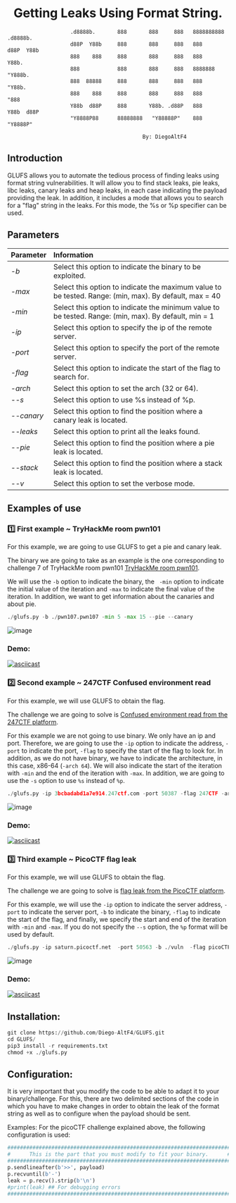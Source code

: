 <h1 align="center">
  <br>
    Getting Leaks Using Format String.
   <br>
</h1>


 ```
                     .d8888b.       888       888     888   8888888888   .d8888b.  
                     d88P  Y88b     888       888     888   888         d88P  Y88b 
                     888    888     888       888     888   888         Y88b.      
                     888            888       888     888   8888888      "Y888b.   
                     888  88888     888       888     888   888             "Y88b. 
                     888    888     888       888     888   888               "888 
                     Y88b  d88P     888       Y88b. .d88P   888         Y88b  d88P 
                     "Y8888P88      88888888   "Y88888P"    888          "Y8888P"                                                    
 
                                            By: DiegoAltF4
 ```                                          


## Introduction


GLUFS allows you to automate the tedious process of finding leaks using format string vulnerabilities. 
It will allow you to find stack leaks, pie leaks, libc leaks, canary leaks and heap leaks, in each case indicating the payload providing the leak. 
In addition, it includes a mode that allows you to search for a "flag" string in the leaks. For this mode, the %s or %p specifier can be used. 

           
## Parameters

| Parameter    | Information |
|:-------------|:-------------|
| *-b*          | Select this option to indicate the binary to be exploited. |
| *-max*     | Select this option to indicate the maximum value to be tested. Range: (min, max). By default, max = 40 |
| *-min*     | Select this option to indicate the minimum value to be tested. Range: (min, max). By default, min = 1 |
| *-ip*     | Select this option to specify the ip of the remote server. |
| *-port*     | Select this option to specify the port of the remote server. |
| *-flag*     | Select this option to indicate the start of the flag to search for. |
| *-arch*     | Select this option to set the arch (32 or 64). |
| *--s*     | Select this option to use %s instead of %p. |
| *--canary*     | Select this option to find the position where a canary leak is located. |
| *--leaks*     | Select this option to print all the leaks found. |
| *--pie*     | Select this option to find the position where a pie leak is located. |
| *--stack*     | Select this option to find the position where a stack leak is located. |
| *--v*     | Select this option to set the verbose mode. |

## Examples of use

### 1️⃣ First example ~ TryHackMe room pwn101

For this example, we are going to use GLUFS to get a pie and canary leak.

The binary we are going to take as an example is the one corresponding to challenge 7 of TryHackMe room pwn101 [TryHackMe room pwn101](https://tryhackme.com/room/pwn101).

We will use the ```-b``` option to indicate the binary, the ``` -min``` option to indicate the initial value of the iteration and ```-max``` to indicate the final value of the iteration. In addition, we want to get information about the canaries and about pie. 

```python
./glufs.py -b ./pwn107.pwn107 -min 5 -max 15 --pie --canary
```
![image](https://user-images.githubusercontent.com/55554183/172267534-b101163d-f4af-4598-b675-80243de6ac62.png)

### Demo:

[![asciicast](https://asciinema.org/a/UTAVBUK95n7SUTvDBPKFsXaSJ.svg)](https://asciinema.org/a/UTAVBUK95n7SUTvDBPKFsXaSJ)

### 2️⃣ Second example ~ 247CTF Confused environment read

For this example, we will use GLUFS to obtain the flag.

The challenge we are going to solve is [Confused environment read from the 247CTF platform](https://247ctf.com/dashboard).

For this example we are not going to use binary. We only have an ip and port. Therefore, we are going to use the ```-ip``` option to indicate the address, ```-port``` to indicate the port, ```-flag``` to specify the start of the flag to look for. In addition, as we do not have binary, we have to indicate the architecture, in this case, x86-64 (`-arch 64`). We will also indicate the start of the iteration with ```-min``` and the end of the iteration with ```-max```. In addition, we are going to use the ```-s``` option to use ```%s``` instead of ```%p```.

```python
./glufs.py -ip 3bcbadabd1a7e914.247ctf.com -port 50387 -flag 247CTF -arch 64 -min 1 -max 200 --s
```
![image](https://user-images.githubusercontent.com/55554183/172267389-6828599c-de59-4fb2-a3bb-a1460296db11.png)

### Demo:

[![asciicast](https://asciinema.org/a/58rVZrDPVT4bQOf8uGXi1fnVQ.svg)](https://asciinema.org/a/58rVZrDPVT4bQOf8uGXi1fnVQ)

### 3️⃣ Third example ~ PicoCTF flag leak

For this example, we will use GLUFS to obtain the flag.

The challenge we are going to solve is [flag leak from the PicoCTF platform](https://play.picoctf.org/practice/challenge/269?category=6&page=2).

For this example, we will use the `-ip` option to indicate the server address, `-port` to indicate the server port, `-b` to indicate the binary, `-flag` to indicate the start of the flag, and finally, we specify the start and end of the iteration with `-min` and `-max`. If you do not specify the `--s` option, the `%p` format will be used by default.

```python
./glufs.py -ip saturn.picoctf.net  -port 50563 -b ./vuln  -flag picoCTF -min 20 -max 200
```

![image](https://user-images.githubusercontent.com/55554183/172270682-44c3a300-914c-42bd-8d1c-280c70934aed.png)

### Demo:

[![asciicast](https://asciinema.org/a/EjytzjJcFeyszUVfe1QDBUyDD.svg)](https://asciinema.org/a/EjytzjJcFeyszUVfe1QDBUyDD)

## Installation:

```python
git clone https://github.com/Diego-AltF4/GLUFS.git
cd GLUFS/
pip3 install -r requirements.txt
chmod +x ./glufs.py 
```

## Configuration:

It is very important that you modify the code to be able to adapt it to your binary/challenge. For this, there are two delimited sections of the code in which you have to make changes in order to obtain the leak of the format string as well as to configure when the payload should be sent.

Examples:
For the picoCTF challenge explained above, the following configuration is used:

```python
#######################################################################
#      This is the part that you must modify to fit your binary.      #
#######################################################################
p.sendlineafter(b'>>', payload)
p.recvuntil(b'-')
leak = p.recv().strip(b'\n')
#print(leak) ## For debugging errors
#######################################################################	
```
